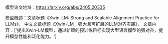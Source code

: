 模型论文地址：https://arxiv.org/abs/2405.20335

模型概述：文章标题《Xwin-LM: Strong and Scalable Alignment Practice for LLMs》，
中文文章标题《Xwin-LM：强大且可扩展的LLM对齐实践》，
文章内容：['提出Xwin-LM模型，通过新颖的预训练目标实现大型语言模型的强对齐，提升模型性能和泛化能力。']
